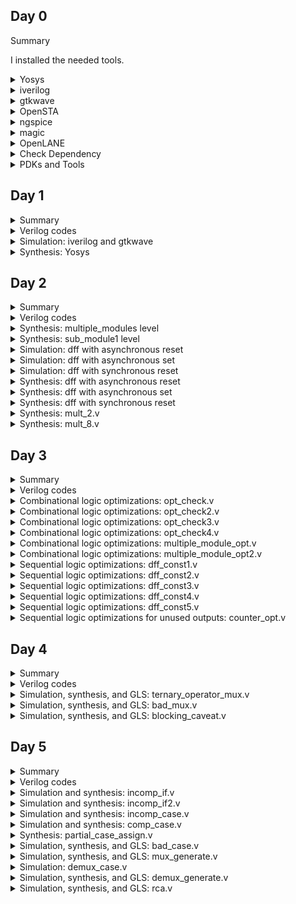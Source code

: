 ## Day 0
 <summary> Summary <Yosys></Yosys>
	
I installed the needed tools.

</details>	
	
 <details>
 <summary> Yosys </summary>


 I installed Yosys using the following commands:
 ```bash
git clone https://github.com/YosysHQ/yosys.git
cd yosys-master 
sudo apt install make 
sudo apt-get install build-essential clang bison flex \
    libreadline-dev gawk tcl-dev libffi-dev git \
    graphviz xdot pkg-config python3 libboost-system-dev \
    libboost-python-dev libboost-filesystem-dev zlib1g-dev
  make 
  sudo make install
 ```

Screenshot of Yosys installation:
![yosys-install](https://github.com/malobimukherjee/MALOBIMUKHERJEE/assets/141206513/6dea691a-e93e-4900-b155-73eecda11ef3)

Yosys is installed!

![Screenshot from 2023-08-02 10-45-41](https://github.com/malobimukherjee/MALOBIMUKHERJEE/assets/141206513/b53051af-8c34-40ee-b18f-bf72361ad167)
</details>

<details>
<summary> iverilog </summary>

I installed iverilog using the commands below:

sudo apt-get install iverilog

![Screenshot from 2023-08-02 10-48-04](https://github.com/malobimukherjee/MALOBIMUKHERJEE/assets/141206513/3b9e8854-2066-494e-a360-7ea0131b8249)

</details>

<details>
<summary> gtkwave </summary>

I installed gtkwave using the commands below:

sudo apt update
sudo apt install gtkwave

Below are the screenshots showing steps for installing gtkwave:
![Screenshot from 2023-08-02 10-49-08](https://github.com/malobimukherjee/MALOBIMUKHERJEE/assets/141206513/94c45106-3810-4b90-bf06-9990a4d761aa)

![Screenshot from 2023-08-02 10-50-19](https://github.com/malobimukherjee/MALOBIMUKHERJEE/assets/141206513/55bf15af-c60a-495e-8848-8eb3419359c7)

Gtkwave window:
![Screenshot from 2023-08-02 11-02-07](https://github.com/malobimukherjee/MALOBIMUKHERJEE/assets/141206513/518bcda6-6892-4596-801b-9ce4dfe64ba4)

</details>

<details>
<summary> OpenSTA </summary>

I installed OpenSTA using the commands below:

sudo apt-get install cmake clang gcctcl swig bison flex

git clone https://github.com/The-OpenROAD-Project/OpenSTA.git

cd OpenSTA

mkdir build

cd build

cmake ..

make

![Screenshot from 2023-08-06 21-20-47](https://github.com/malobimukherjee/MALOBIMUKHERJEE/assets/141206513/a6983317-5fcd-4097-bfcb-4ab47a71d3f3)

![Screenshot from 2023-08-06 21-22-31](https://github.com/malobimukherjee/MALOBIMUKHERJEE/assets/141206513/e43702fe-1bc3-4c59-93d3-f9a71b607bb9)

![Screenshot from 2023-08-06 21-26-33](https://github.com/malobimukherjee/MALOBIMUKHERJEE/assets/141206513/280631fe-c686-4383-8a27-30de4624992f)



</details>

<details>
<summary> ngspice </summary>

I installed ngspice using the commands below:

After downloading the tarball from https://sourceforge.net/projects/ngspice/files/ to a local directory, unpack it using:

$ tar -zxvf ngspice-40.tar.gz

$ cd ngspice-40

$ mkdir release

$ cd release

$ ../configure  --with-x --with-readline=yes --disable-debug

$ make

$ sudo make install

![Ngpice1](https://github.com/malobimukherjee/MALOBIMUKHERJEE/assets/141206513/0536c5c4-9b74-4c37-9a06-cf2478e1cc5d)

![Ngpice-Release](https://github.com/malobimukherjee/MALOBIMUKHERJEE/assets/141206513/cd3f4751-0288-44e2-9da6-1f3677da1cd3)

![Make-Ngpice](https://github.com/malobimukherjee/MALOBIMUKHERJEE/assets/141206513/60a9258d-ac40-434f-92f2-61a7d62ca0d1)

![Make - Ngpice2](https://github.com/malobimukherjee/MALOBIMUKHERJEE/assets/141206513/12b888e0-c75e-4156-8039-58257d9310f2)


</details>

<details>
<summary> magic </summary>

I installed magic using the commands below:

$ sudo apt-get install m4

$ sudo apt-get install tcsh

$ sudo apt-get install csh

$ sudo apt-get install libx11-dev

$ sudo apt-get install tcl-dev tk-dev

$ sudo apt-get install libcairo2-dev

$ sudo apt-get install mesa-common-dev libglu1-mesa-dev

$ sudo apt-get install libncurses-dev

git clone https://github.com/RTimothyEdwards/magic

cd magic

./configure

make

make install


![Magic-1](https://github.com/malobimukherjee/MALOBIMUKHERJEE/assets/141206513/82206280-c213-45fd-97f4-469bab0ebfeb)

![Magic-4](https://github.com/malobimukherjee/MALOBIMUKHERJEE/assets/141206513/0d254ad6-6d90-4887-bc0a-c758eee429ef)

![Magic-5](https://github.com/malobimukherjee/MALOBIMUKHERJEE/assets/141206513/745b8d1c-7036-443c-9b0d-5c0ae2dbd949)


</details>
<details>
	
<summary> OpenLANE </summary>

I installed OpenLANE using the commands below:

sudo apt-get update

sudo apt-get upgrade

sudo apt install -y build-essential python3 python3-venv python3-pip make git

sudo apt install apt-transport-https ca-certificates curl software-properties-common

curl -fsSL https://download.docker.com/linux/ubuntu/gpg | sudo gpg --dearmor -o /usr/share/keyrings/docker-archive-keyring.gpg

echo "deb [arch=amd64 signed-by=/usr/share/keyrings/docker-archive-keyring.gpg] https://download.docker.com/linux/ubuntu $(lsb_release -cs) stable" | sudo tee /etc/apt/sources.list.d/docker.list > /dev/null

sudo apt update

sudo apt install docker-ce docker-ce-cli containerd.io

sudo docker run hello-world

sudo groupadd docker

sudo usermod -aG docker $USER

sudo reboot

![OpenLane-1](https://github.com/malobimukherjee/MALOBIMUKHERJEE/assets/141206513/f3c3c4f0-1d11-4134-a75f-f21ae4da3d37)

![OpenLane-2](https://github.com/malobimukherjee/MALOBIMUKHERJEE/assets/141206513/114def87-4c34-4b8b-a29c-de4b470a9172)

# After reboot

docker run hello-world

![Docker1](https://github.com/malobimukherjee/MALOBIMUKHERJEE/assets/141206513/95ef3694-502d-41f4-b5b5-f770dfe62e4f)

</details>

<details>

<summary> Check Dependency </summary>

git --version

docker --version

python3 --version

python3 -m pip --version

make --version

python3 -m venv -h

![Checking Dependency](https://github.com/malobimukherjee/MALOBIMUKHERJEE/assets/141206513/099ad7c9-ec8f-4a7e-a318-2f6c4f5333e2)

</details>

<details>

<summary> PDKs and Tools </summary>


I installed PDK using the following commands:

cd $HOME 

git clone https://github.com/The-OpenROAD-Project/OpenLane

cd OpenLane

make

make test


![PDKinstalled](https://github.com/malobimukherjee/MALOBIMUKHERJEE/assets/141206513/2ae34fc4-95de-48c7-976b-21d051318685)

![PDK2](https://github.com/malobimukherjee/MALOBIMUKHERJEE/assets/141206513/ccc798ea-9c47-4465-b7a3-deb0942a7c40)

</details>

## Day 1

<details>
 <summary> Summary </summary>

This section shows how I simulated and synthesized a 2x1 mux using iverilog and yosys respectively. iverilog generates from the RTL design and its testbench a value changing dump file (vcd). gtkwave is the tool used to plot the simulation results of the design. Yosys is a tool which synthesizes RTL designs into a netlist. It is also used to test the synthesized netlist when we provide it with a testbench.

</details>	
	
<details>
 <summary> Verilog codes </summary>
The verilog codes of the 2x1 mux (good_mux.v) and its testbench (tb_good_mux.v) are taken from https://github.com/kunalg123/sky130RTLDesignAndSynthesisWorkshop.git

</details>

 <details>
 <summary> Simulation: iverilog and gtkwave </summary>
 
 I used the following commands to simulate and view the plots of the RTL design:
 
 ```bash
 iverilog good_mux.v tb_good_mux.v
 ./a.out
 gtkwave tb_good_mux.vcd
 ```
	
 Below is the screenshot of the gtkwave plots:
 
![Screenshot from 2023-08-11 22-53-00](https://github.com/malobimukherjee/MALOBIMUKHERJEE/assets/141206513/f9bf9399-c319-46c7-b58f-29e97f2a978d)

The verilog code good_mux.v and its testbench tb_good_mux.v:

![Screenshot from 2023-08-11 22-57-52](https://github.com/malobimukherjee/MALOBIMUKHERJEE/assets/141206513/ad883da9-fafe-40e5-96d5-004e5fb73625)


 
 </details>

<details>
 <summary> Synthesis: Yosys </summary>
	
 In the directory of the verilog files, I used the following commands to synthesize and view the synthesized deisgn:
 
```bash
yosys> read_liberty -lib /home/malobi/Verilog/sky130RTLDesignAndSynthesisWorkshop/lib/sky130_fd_sc_hd__tt_025C_1v80.lib
yosys> read_verilog good_mux.v
yosys> synth -top good_mux
yosys> abc -liberty /home/malobi/Verilog/sky130RTLDesignAndSynthesisWorkshop/lib/sky130_fd_sc_hd__tt_025C_1v80.lib
yosys> show
 ```
 Below is the screenshot of the synthesized design:
 
![Screenshot from 2023-08-11 23-15-00](https://github.com/malobimukherjee/MALOBIMUKHERJEE/assets/141206513/a9121038-85d7-4db0-94c9-b194b76a1442)


	
 I used the following commands to generate the netlist:
 
 ```bash
 yosys> write_verilog <good_mux_netlist.v>
 yosys> write_verilog -noattr <good_mux_netlist.v>
 ```
 
 Below is the screenshot of the generated netlist:
 
 ![Screenshot from 2023-08-11 23-19-26](https://github.com/malobimukherjee/MALOBIMUKHERJEE/assets/141206513/738dc136-96f1-4c36-85e3-3b7dfe6dc585)

 
 </details>

## Day 2

<details>
 <summary> Summary </summary>

I first synthesized a multiple module (made of two submodules) at the multiple module level (both in hierarchical and flattened forms) then at the submodule level. Synthesis at the submodule level is important for two reasons: 1-) when we have multiple instances of same module (we synthesize once and replicate this netlist multiple times and stitch together the replicas to get the multiple module netlist, and 2-) when we want to divide and conquer (in massive designs) so that the tool can generate a portion by portion of the overall netlist and then we can stitch together the netlist portions to get the multiple module netlist.
After that, I sumulated the different flop designs using iverilog and gtkwave, then synthesized the designs.
Finally, I synthesized 2 designs that were special; their synthesis used optimizations.

</details>	
	
<details>
 <summary> Verilog codes </summary>
The verilog codes of the multiple module (multiple_modules.v), the D-flipflop with asynchronous reset (dff_asyncres.v), the D-flipflop with asynchronous set (dff_async_set.v), the D-flipflop with synchronous reset (dff_syncres.v), their respective testbenches (tb_*), mult_2.v and mult_8.v are taken from https://github.com/kunalg123/sky130RTLDesignAndSynthesisWorkshop.git

</details>
	
<details>
 <summary> Synthesis: multiple_modules level </summary>
		
I used the following commands to synthesize and view the design of the hierarchical multiple module:
		
```bash		
yosys> read_liberty -lib /home/malobi/Verilog/sky130RTLDesignAndSynthesisWorkshop/lib/sky130_fd_sc_hd__tt_025C_1v80.lib
yosys> read_verilog multiple_modules.v
yosys> synth -top multiple_modules
yosys> abc -liberty /home/malobi/Verilog/sky130RTLDesignAndSynthesisWorkshop/lib/sky130_fd_sc_hd__tt_025C_1v80.lib
yosys> show multiple_modules
yosys> write_verilog -noattr multiple_modules_hier.v
```
Below is the screenshot of the generated hierarchical design:
		
![Screenshot from 2023-08-11 23-58-21](https://github.com/malobimukherjee/MALOBIMUKHERJEE/assets/141206513/709686b4-8fb6-4d46-8410-d6e7647bfff0)

	
Below is the screenshot of the generated hierarchical netlist:
		
![Screenshot from 2023-08-11 23-41-51](https://github.com/malobimukherjee/MALOBIMUKHERJEE/assets/141206513/20ba868a-c681-4d19-8696-ee4a6fd133a8)


I used the following additional commands to synthesize and view the design of the flattened multiple module:
		
```bash
yosys> flatten
yosys> write_verilog -noattr multiple_modules_flat.v
```	
Below is the screenshot of the generated flattened design:
		
![Screenshot from 2023-08-11 23-58-50](https://github.com/malobimukherjee/MALOBIMUKHERJEE/assets/141206513/4f6e70d7-989d-4efe-93fc-462d3cf0e3ca)


Below is the screenshot of the generated flattened netlist:
		
![Screenshot from 2023-08-12 00-00-40](https://github.com/malobimukherjee/MALOBIMUKHERJEE/assets/141206513/b2f65aa7-eaa0-476b-b440-68cb30d415d7)

</details>
<details>
 <summary> Synthesis: sub_module1 level </summary>
		
I used the following commands to view the synthesized design of the submodule:
		
```bash		
yosys> read_liberty -lib /home/malobi/Verilog/sky130RTLDesignAndSynthesisWorkshop/lib/sky130_fd_sc_hd__tt_025C_1v80.lib
yosys> read_verilog multiple_modules.v
yosys> synth -top sub_module1
yosys> abc -liberty /home/malobi/Verilog/sky130RTLDesignAndSynthesisWorkshop/lib/sky130_fd_sc_hd__tt_025C_1v80.lib
yosys> show sub_module1
```
	
Below is the screenshot of the generated design:
		
![Screenshot from 2023-08-12 00-09-08](https://github.com/malobimukherjee/MALOBIMUKHERJEE/assets/141206513/3b65c5cc-f4ec-464f-a0a0-3224b95eeb4b)


</details>
<details>
<summary> Simulation: dff with asynchronous reset </summary>

I used the following commands to simulate the RTL design of the dff with asynchronous reset:
	
```bash	
iverilog dff_asyncres.v tb_dff_asyncres.v
./a.out
gtkwave tb_dff_asyncres.vcd
```	
	
Below is the screenshot of the simulation:
	
![Screenshot from 2023-08-12 00-18-44](https://github.com/malobimukherjee/MALOBIMUKHERJEE/assets/141206513/0a0f0992-3f6c-4c57-b6da-a36e8b017121)


</details>
<details>
<summary> Simulation: dff with asynchronous set </summary>
I used the following commands to simulate the RTL design of the dff with asynchronous set:
	
```bash	
iverilog dff_async_set.v tb_dff_async_set.v
./a.out
gtkwave tb_dff_async_set.vcd
```
	
Below is the screenshot of the simulation:

![Screenshot from 2023-08-12 00-22-20](https://github.com/malobimukherjee/MALOBIMUKHERJEE/assets/141206513/33221b35-921e-4cb7-9dae-b86a91aa7c43)


</details>
<details>
<summary> Simulation: dff with synchronous reset </summary>
	
I used the following commands to simulate the RTL design of the dff with synchronous reset:
	
```bash	
iverilog dff_syncres.v tb_dff_syncres.v
./a.out
gtkwave tb_dff_syncres.vcd
```	
	
Below is the screenshot of the simulation:
	
![Screenshot from 2023-08-12 00-26-53](https://github.com/malobimukherjee/MALOBIMUKHERJEE/assets/141206513/256f6704-3903-4ce3-8775-4c2033294c01)

</details>
<details>
 <summary> Synthesis: dff with asynchronous reset </summary>

I used the following commands to synthesize the design:
```bash
yosys> read_liberty -lib /home/malobi/Verilog/sky130RTLDesignAndSynthesisWorkshop/lib/sky130_fd_sc_hd__tt_025C_1v80.lib
yosys> read_verilog dff_asyncres.v
yosys> synth -top dff_asyncres
yosys> dfflibmap -liberty /home/malobi/Verilog/sky130RTLDesignAndSynthesisWorkshop/lib/sky130_fd_sc_hd__tt_025C_1v80.lib
yosys> abc -liberty /home/malobi/Verilog/sky130RTLDesignAndSynthesisWorkshop/lib/sky130_fd_sc_hd__tt_025C_1v80.lib
yosys> show dff_asyncres
```
Below is the screenshot of the synthesized design:
	
![Screenshot from 2023-08-12 00-36-00](https://github.com/malobimukherjee/MALOBIMUKHERJEE/assets/141206513/35d0c3e9-5cb6-428f-a4a3-e8f1750935cf)

	
</details>
<details>
 <summary> Synthesis: dff with asynchronous set </summary>

I used the following commands to synthesize the design:
	
```bash
yosys> read_liberty -lib /home/malobi/Verilog/sky130RTLDesignAndSynthesisWorkshop/lib/sky130_fd_sc_hd__tt_025C_1v80.lib
yosys> read_verilog dff_async_set.v
yosys> synth -top dff_async_set
yosys> dfflibmap -liberty /home/malobi/Verilog/sky130RTLDesignAndSynthesisWorkshop/lib/sky130_fd_sc_hd__tt_025C_1v80.lib
yosys> abc -liberty /home/malobi/Verilog/sky130RTLDesignAndSynthesisWorkshop/lib/sky130_fd_sc_hd__tt_025C_1v80.lib
yosys> show dff_async_set
```
Below is the screenshot of the synthesized design:

 
![Screenshot from 2023-08-12 00-40-59](https://github.com/malobimukherjee/MALOBIMUKHERJEE/assets/141206513/ef617faf-6641-4aa9-ae9e-a5e9e9dfda8e)


</details>
<details>
 <summary> Synthesis: dff with synchronous reset </summary>
	
I used the following commands to synthesize the design:
```bash
yosys> read_liberty -lib /home/malobi/Verilog/sky130RTLDesignAndSynthesisWorkshop/lib/sky130_fd_sc_hd__tt_025C_1v80.lib
yosys> read_verilog dff_syncres.v
yosys> synth -top dff_syncres
yosys> dfflibmap -liberty /home/malobi/Verilog/sky130RTLDesignAndSynthesisWorkshop/lib/sky130_fd_sc_hd__tt_025C_1v80.lib
yosys> abc -liberty /home/malobi/Verilog/sky130RTLDesignAndSynthesisWorkshop/lib/sky130_fd_sc_hd__tt_025C_1v80.lib
yosys> show dff_syncres
```
Below is the screenshot of the synthesized design:

![Screenshot from 2023-08-12 00-46-08](https://github.com/malobimukherjee/MALOBIMUKHERJEE/assets/141206513/d455a77c-df18-47a2-a992-b5128863a108)


</details>
<details>
 <summary> Synthesis: mult_2.v </summary>
	
I used the following commands to synthesize and view the design:
	
```bash
yosys> read_liberty -lib /home/malobi/Verilog/sky130RTLDesignAndSynthesisWorkshop/lib/sky130_fd_sc_hd__tt_025C_1v80.lib
yosys> read_verilog mul_2.v
yosys> synth -top mul2
yosys> abc -liberty /home/malobi/Verilog/sky130RTLDesignAndSynthesisWorkshop/lib/sky130_fd_sc_hd__tt_025C_1v80.lib
yosys> show mul2
yosys> write_verilog -noattr mul2_net.v
```
	
Below is the screenshot of the synthesized design, note that no hardware was used (no cells are synthesised) as multiplying a 3-bit input by a power of two is equivalent to shifting for output:

![Screenshot from 2023-08-12 00-49-34](https://github.com/malobimukherjee/MALOBIMUKHERJEE/assets/141206513/77236f16-b2df-40ab-9f9b-71e1ef0a4e0b)

	
Below is the screenshot of the netlist:
	
![Screenshot from 2023-08-12 00-51-21](https://github.com/malobimukherjee/MALOBIMUKHERJEE/assets/141206513/6ddcaa91-2c45-47a8-a986-73bb0707630b)

	

</details>
<details>
 <summary> Synthesis: mult_8.v </summary>
	
I used the following commands to synthesize and view the design:
	
```bash
yosys> read_liberty -lib /home/malobi/Verilog/sky130RTLDesignAndSynthesisWorkshop/lib/sky130_fd_sc_hd__tt_025C_1v80.lib
yosys> read_verilog mult_8.v
yosys> synth -top mult8
yosys> abc -liberty /home/malobi/Verilog/sky130RTLDesignAndSynthesisWorkshop/lib/sky130_fd_sc_hd__tt_025C_1v80.lib
yosys> show mult8
yosys> write_verilog -noattr mult8_net.v
```
	
Below is the screenshot of the synthesized design, note that no hardware was used (no cells are synthesised) as multiplying a 3-bit input (special case) by a nine is equivalent to replicating the input twice for output:
	
![Screenshot from 2023-08-12 00-54-54](https://github.com/malobimukherjee/MALOBIMUKHERJEE/assets/141206513/8dfccf76-e3fa-4683-8a41-727e899d90e6)


Below is the screenshot of the netlist:
	
![Screenshot from 2023-08-12 00-55-56](https://github.com/malobimukherjee/MALOBIMUKHERJEE/assets/141206513/46fd7dc6-c5c2-4512-97e9-43ebd930dcd7)



</details>

## Day 3
	
<details>
 <summary> Summary </summary>

I have synthesized designs with optimizations. Combinational logic optimizations include 1-) constant propagation (when the combination is just propagating a constant) and 2-) boolean logic optimization (when boolean rules are used to simplify the expression). Sequential logic optimizations include 1-) sequential constant propagation (when constant is propagated with clock involved), 2-) state optimization (when unused states are optimized), 3-) retiming (when logic is split to decrease timing of the different logic portions and increase frequency), and 4-) sequential logic cloning (when physical aware synthesis is done to optimize the floop plan)

</details>	
	
<details>
 <summary> Verilog codes </summary>

The verilog codes used (opt_*, dff_const*, tb_dff_const*, and counter_opt*) are taken from https://github.com/kunalg123/sky130RTLDesignAndSynthesisWorkshop.git

</details>
	
<details>
 <summary> Combinational logic optimizations: opt_check.v </summary>
I used the below commands to view the synthesized design of opt_check.v with optimizations:

	
```bash
yosys> read_liberty -lib /home/malobi/Verilog/sky130RTLDesignAndSynthesisWorkshop/lib/sky130_fd_sc_hd__tt_025C_1v80.lib
yosys> read_verilog opt_check.v
yosys> synth -top opt_check
yosys> opt_clean -purge
yosys> abc -liberty /home/malobi/Verilog/sky130RTLDesignAndSynthesisWorkshop/lib/sky130_fd_sc_hd__tt_025C_1v80.lib
yosys> show
```
	
Below is the screenshot of the obtained optimized design, as we can see a 2-input and gate is realized as was expected when optimizations are applied:
	
![Screenshot from 2023-08-12 09-04-39](https://github.com/malobimukherjee/MALOBIMUKHERJEE/assets/141206513/ef92c932-a2b0-4e54-903b-0b1febec76ff)


</details>
	

<details>
 <summary> Combinational logic optimizations: opt_check2.v </summary>
	I used the below commands to view the synthesized design of opt_check2.v with optimizations:
 ```bash
yosys> read_liberty -lib /home/malobi/Verilog/sky130RTLDesignAndSynthesisWorkshop/lib/sky130_fd_sc_hd__tt_025C_1v80.lib
yosys> read_verilog opt_check2.v
yosys> synth -top opt_check2
yosys> opt_clean -purge
yosys> abc -liberty /home/malobi/Verilog/sky130RTLDesignAndSynthesisWorkshop/lib/sky130_fd_sc_hd__tt_025C_1v80.lib
yosys> show
```
Below is the screenshot of the obtained optimized design, as we can see a 2-input or gate is realized as was expected when optimizations are applied:
	
![Screenshot from 2023-08-12 09-07-36](https://github.com/malobimukherjee/MALOBIMUKHERJEE/assets/141206513/74368ea7-7d6e-4279-88fa-e4322d3cc823)



</details>
	
<details>
 <summary> Combinational logic optimizations: opt_check3.v </summary>
	
I used the below commands to view the synthesized design of opt_check3.v with optimizations:
	
```bash
yosys> read_liberty -lib /home/malobi/Verilog/sky130RTLDesignAndSynthesisWorkshop/lib/sky130_fd_sc_hd__tt_025C_1v80.lib
yosys> read_verilog opt_check3.v
yosys> synth -top opt_check3
yosys> opt_clean -purge
yosys> abc -liberty /home/malobi/Verilog/sky130RTLDesignAndSynthesisWorkshop/lib/sky130_fd_sc_hd__tt_025C_1v80.lib
yosys> show
```
	
Below is the screenshot of the obtained optimized design, as we can see a 3-input and gate is realized as was expected when optimizations are applied:
	
![Screenshot from 2023-08-12 09-11-03](https://github.com/malobimukherjee/MALOBIMUKHERJEE/assets/141206513/f60f43f8-fbbf-494b-b967-921d78940fcf)

</details>
	
<details>
 <summary> Combinational logic optimizations: opt_check4.v </summary>
	
I used the below commands to view the synthesized design of opt_check4.v with optimizations:
	
```bash
yosys> read_liberty -lib /home/malobi/Verilog/sky130RTLDesignAndSynthesisWorkshop/lib/sky130_fd_sc_hd__tt_025C_1v80.lib
yosys> read_verilog opt_check4.v
yosys> synth -top opt_check4
yosys> opt_clean -purge
yosys> abc -liberty /home/malobi/Verilog/sky130RTLDesignAndSynthesisWorkshop/lib/sky130_fd_sc_hd__tt_025C_1v80.lib
yosys> show
```
	
Below is the screenshot of the obtained optimized design, as we can see a 2-input xnor gate is realized as was expected when optimizations are applied:
	
![Screenshot from 2023-08-12 09-14-08](https://github.com/malobimukherjee/MALOBIMUKHERJEE/assets/141206513/29092c3a-a6cb-42a5-bb20-fcdc4d5898c4)

</details>

		
<details>
 <summary> Combinational logic optimizations: multiple_module_opt.v </summary>
	
I used the below commands to view the synthesized design of multiple_module_opt.v with optimizations:
	
```bash
yosys> read_liberty -lib /home/malobi/Verilog/sky130RTLDesignAndSynthesisWorkshop/lib/sky130_fd_sc_hd__tt_025C_1v80.lib
yosys> read_verilog multiple_module_opt.v
yosys> synth -top multiple_module_opt
yosys> flatten 
yosys> opt_clean -purge
yosys> abc -liberty /home/malobi/Verilog/sky130RTLDesignAndSynthesisWorkshop/lib/sky130_fd_sc_hd__tt_025C_1v80.lib
yosys> show
```
	
Below is the screenshot of the obtained optimized design, as we can see 2 and gates and 1 or gate are realized as was expected when optimizations are applied:
	
![Screenshot from 2023-08-12 09-16-59](https://github.com/malobimukherjee/MALOBIMUKHERJEE/assets/141206513/f294addb-43f5-4e33-bbae-1ce231b8906d)


</details>
	
<details>
 <summary> Combinational logic optimizations: multiple_module_opt2.v </summary>
	
I used the below commands to view the synthesized design of multiple_module_opt2.v with optimizations:
	
```bash
yosys> read_liberty -lib /home/malobi/Verilog/sky130RTLDesignAndSynthesisWorkshop/lib/sky130_fd_sc_hd__tt_025C_1v80.lib
yosys> read_verilog multiple_module_opt2.v
yosys> synth -top multiple_module_opt2
yosys> flatten 
yosys> opt_clean -purge
yosys> abc -liberty /home/malobi/Verilog/sky130RTLDesignAndSynthesisWorkshop/lib/sky130_fd_sc_hd__tt_025C_1v80.lib
yosys> show

```
	
Below is the screenshot of the obtained optimized design, as we can see no standard cells are realized as was expected when optimizations are applied:
	
![Screenshot from 2023-08-12 16-24-57](https://github.com/malobimukherjee/MALOBIMUKHERJEE/assets/141206513/96042ee3-b427-4634-ad51-242753902118)



</details>
<details>
 <summary> Sequential logic optimizations: dff_const1.v </summary>
	
I used the below commands to simulate the design of dff_const1.v:
	
```bash
iverilog dff_const1.v tb_dff_const1.v
./a.out
gtkwave tb_dff_const1.vcd
```	


Below is the screenshot of the obtained simulation, a we can see even when reset is zero, Q waits for next rising edge of clock:
	
![Screenshot from 2023-08-12 16-28-42](https://github.com/malobimukherjee/MALOBIMUKHERJEE/assets/141206513/61f3a8e3-b388-4e3b-813a-f7e42ab3a7d6)
	
I used the below commands to view the synthesized design of dff_const1.v with optimizations:
	
```bash
yosys> read_liberty -lib /home/malobi/Verilog/sky130RTLDesignAndSynthesisWorkshop/lib/sky130_fd_sc_hd__tt_025C_1v80.lib
yosys> read_verilog dff_const1.v
yosys> synth -top dff_const1
yosys> dfflibmap -liberty /home/malobi/Verilog/sky130RTLDesignAndSynthesisWorkshop/lib/sky130_fd_sc_hd__tt_025C_1v80.lib
yosys> abc -liberty /home/malobi/Verilog/sky130RTLDesignAndSynthesisWorkshop/lib/sky130_fd_sc_hd__tt_025C_1v80.lib
yosys> show
```
	

Below is the screenshot of the obtained optimized design:
	
![Screenshot from 2023-08-12 16-34-06](https://github.com/malobimukherjee/MALOBIMUKHERJEE/assets/141206513/6608c051-3de5-4318-8b1d-303a42ba7b0d)

</details>
	
<details>
 <summary> Sequential logic optimizations: dff_const2.v </summary>
	
I used the below commands to simulate the design of dff_const2.v:
	
```bash
iverilog dff_const2.v tb_dff_const2.v
./a.out
gtkwave tb_dff_const2.vcd
```	

Below is the screenshot of the obtained simulation, as we can see Q is one regardless of the value of reset and clock:
	
![Screenshot from 2023-08-12 16-36-27](https://github.com/malobimukherjee/MALOBIMUKHERJEE/assets/141206513/63f2b950-f3e6-4bdd-afec-0c9bbfd136fe)


I used the below commands to view the synthesized design of dff_const2.v with optimizations:
	
```bash
yosys> read_liberty -lib /home/malobi/Verilog/sky130RTLDesignAndSynthesisWorkshop/lib/sky130_fd_sc_hd__tt_025C_1v80.lib
yosys> read_verilog dff_const2.v
yosys> synth -top dff_const2
yosys> dfflibmap -liberty /home/malobi/Verilog/sky130RTLDesignAndSynthesisWorkshop/lib/sky130_fd_sc_hd__tt_025C_1v80.lib
yosys> abc -liberty /home/malobi/Verilog/sky130RTLDesignAndSynthesisWorkshop/lib/sky130_fd_sc_hd__tt_025C_1v80.lib
yosys> show
```
	
Below is the screenshot of the obtained optimized design:

![Screenshot from 2023-08-12 16-41-06](https://github.com/malobimukherjee/MALOBIMUKHERJEE/assets/141206513/424636c5-b075-4df0-9ac1-9f1dc57a38f6)



</details>

	
<details>
 <summary> Sequential logic optimizations: dff_const3.v </summary>
	
I used the below commands to simulate the design of dff_const3.v:
	

```bash
iverilog dff_const3.v tb_dff_const3.v
./a.out
gtkwave tb_dff_const3.vcd
```	

Below is the screenshot of the obtained simulation, as we can see Q does not follow Q1 immediately:
	
![Screenshot from 2023-08-12 16-44-42](https://github.com/malobimukherjee/MALOBIMUKHERJEE/assets/141206513/61227eba-c821-40d2-b00c-2f12ac723a9a)

I used the below commands to view the synthesized design of dff_const3.v:
	
```bash
yosys> read_liberty -lib /home/malobi/Verilog/sky130RTLDesignAndSynthesisWorkshop/lib/sky130_fd_sc_hd__tt_025C_1v80.lib
yosys> read_verilog dff_const3.v
yosys> synth -top dff_const3
yosys> dfflibmap -liberty /home/malobi/Verilog/sky130RTLDesignAndSynthesisWorkshop/lib/sky130_fd_sc_hd__tt_025C_1v80.lib
yosys> abc -liberty /home/malobi/Verilog/sky130RTLDesignAndSynthesisWorkshop/lib/sky130_fd_sc_hd__tt_025C_1v80.lib
yosys> show
```
	
Below is the screenshot of the obtained design, the 2 flipflops are retained and optimization could not remove any of them:


![Screenshot from 2023-08-12 16-59-59](https://github.com/malobimukherjee/MALOBIMUKHERJEE/assets/141206513/dba0bec6-8254-473c-b478-72e99efdf94c)


</details>
	
<details>
 <summary> Sequential logic optimizations: dff_const4.v </summary>
	
I used the below commands to simulate the design of dff_const4.v:
	
```bash
iverilog dff_const4.v tb_dff_const4.v
./a.out
gtkwave tb_dff_const4.vcd
```	


Below is the screenshot of the obtained simulation, as we can see Q and Q1 are one regardless of clk and reset:

![Screenshot from 2023-08-12 17-25-23](https://github.com/malobimukherjee/MALOBIMUKHERJEE/assets/141206513/eb6ec055-09a5-41b6-bd30-93554ea622cf)
	
I used the below commands to view the synthesized design of dff_const4.v with optimizations:
	
```bash
yosys> read_liberty -lib /home/malobi/Verilog/sky130RTLDesignAndSynthesisWorkshop/lib/sky130_fd_sc_hd__tt_025C_1v80.lib
yosys> read_verilog dff_const4.v
yosys> synth -top dff_const4
yosys> dfflibmap -liberty /home/malobi/Verilog/sky130RTLDesignAndSynthesisWorkshop/lib/sky130_fd_sc_hd__tt_025C_1v80.lib
yosys> abc -liberty /home/malobi/Verilog/sky130RTLDesignAndSynthesisWorkshop/lib/sky130_fd_sc_hd__tt_025C_1v80.lib
yosys> show
```
	
Below is the screenshot of the obtained optimized design, and no hardware was used as expected:
	
![Screenshot from 2023-08-12 17-29-44](https://github.com/malobimukherjee/MALOBIMUKHERJEE/assets/141206513/ce53a32e-a1fb-4415-9ea9-a187158aa16f)


</details>
	
<details>
 <summary> Sequential logic optimizations: dff_const5.v </summary>
	
I used the below commands to simulate the design of dff_const5.v:
	
```bash
iverilog dff_const5.v tb_dff_const5.v
./a.out
gtkwave tb_dff_const5.vcd
```	

Below is the screenshot of the obtained simulation, as we can see when reset is zero, Q1 becomes one on the next rising edge of clk, and Q follows Q1 on the next rising edge of clk:

![Screenshot from 2023-08-12 17-34-10](https://github.com/malobimukherjee/MALOBIMUKHERJEE/assets/141206513/3e61a38a-5c13-4dc1-b633-4f9fe7e24ea5)

	
I used the below commands to view the synthesized design of dff_const5.v with optimizations:
	
```bash
yosys> read_liberty -lib /home/malobi/Verilog/sky130RTLDesignAndSynthesisWorkshop/lib/sky130_fd_sc_hd__tt_025C_1v80.lib
yosys> read_verilog dff_const5.v
yosys> synth -top dff_const5
yosys> dfflibmap -liberty /home/malobi/Verilog/sky130RTLDesignAndSynthesisWorkshop/lib/sky130_fd_sc_hd__tt_025C_1v80.lib
yosys> abc -liberty /home/malobi/Verilog/sky130RTLDesignAndSynthesisWorkshop/lib/sky130_fd_sc_hd__tt_025C_1v80.lib
yosys> show
```

	
Below is the screenshot of the obtained optimized design, and the 2 flipflops are retained:
	
![Screenshot from 2023-08-12 17-43-09](https://github.com/malobimukherjee/MALOBIMUKHERJEE/assets/141206513/cb1fdf3d-1786-4acf-b48f-e54dc5a49be1)

</details>
	
<details>
 <summary> Sequential logic optimizations for unused outputs: counter_opt.v </summary>
	
I used the below commands to view the synthesized design of counter_opt.v with optimizations:
	
```bash
yosys> read_liberty -lib /home/malobi/Verilog/sky130RTLDesignAndSynthesisWorkshop/lib/sky130_fd_sc_hd__tt_025C_1v80.lib
yosys> read_verilog counter_opt.v
yosys> synth -top counter_opt
yosys> dfflibmap -liberty /home/malobi/Verilog/sky130RTLDesignAndSynthesisWorkshop/lib/sky130_fd_sc_hd__tt_025C_1v80.lib
yosys> abc -liberty /home/malobi/Verilog/sky130RTLDesignAndSynthesisWorkshop/lib/sky130_fd_sc_hd__tt_025C_1v80.lib
yosys> show
```
	
Below is the screenshot of the obtained optimized design, and the only used output (count[0]) is present and 1 flipflop is used:
	
![Screenshot from 2023-08-12 18-10-14](https://github.com/malobimukherjee/MALOBIMUKHERJEE/assets/141206513/3237d231-7218-4086-a2f3-354c0034c0c5)
	
</details>
	
## Day 4

<details>
 <summary> Summary </summary>

I have performed Gate Level Simulation (GLS). GLS is when the testbench is run with the netlist as design under test to ensure there are no synthesis and simulation mismatches, and it is important as it 1-) verifies the logical correctness of the post-synthesis design and 2-) ensures the timing of design is met. Synthesis and simulation mismatches can happen due to a lot of reasons including missing sensitivity list (some signal changes are not captured by the circuit because they are missing from the sensitivity list), blocking vs non-blocking assignments (inside an always block, "=" statements inside it are blocking meaning they are executed in order they are written, assignments (<=) on the other hand are non-blocking so they are executed in parallel => non-blocking should be used with sequential circuits. Note that the synthesis will yield same circuit with blocking and non-blockin; it will yield what would be obtained as if the statements where written in non-blocking format, so in case they weren't written as such a mismatch will occur with the simulation), and non-standard verilog coding.
	
</details>
	
<details>
 <summary> Verilog codes </summary>
The verilog codes (*_mux.v and blocking_caveat.v) are taken from https://github.com/kunalg123/sky130RTLDesignAndSynthesisWorkshop.git

</details>
	
<details>
 <summary> Simulation, synthesis, and GLS: ternary_operator_mux.v </summary>

I used the below commands to simulate the design of ternary_operator_mux.v:
	
```bash
iverilog ternary_operator_mux.v tb_ternary_operator_mux.v
./a.out
gtkwave tb_ternary_operator_mux.vcd
```	

Below is the screenshot of the obtained simulation, we can see that when sel is high y follows i1, and when sel is low y follows i0:

![Screenshot from 2023-08-12 21-22-19](https://github.com/malobimukherjee/MALOBIMUKHERJEE/assets/141206513/4400bf28-fdbb-4de0-be02-f3698d2c6bbe)



I used the below commands to synthesize the design into a netlist and view the synthesized design of ternary_operator_mux.v:
	
```bash
yosys> read_liberty -lib /home/malobi/Verilog/sky130RTLDesignAndSynthesisWorkshop/lib/sky130_fd_sc_hd__tt_025C_1v80.lib
yosys> read_verilog ternary_operator_mux.v
yosys> synth -top ternary_operator_mux
yosys> abc -liberty /home/malobi/Verilog/sky130RTLDesignAndSynthesisWorkshop/lib/sky130_fd_sc_hd__tt_025C_1v80.lib
yosys> write_verilog -noattr ternary_operator_mux_net.v
yosys> show
```
	
Below is the screenshot of the obtained design:
![Screenshot from 2023-08-12 21-26-52](https://github.com/malobimukherjee/MALOBIMUKHERJEE/assets/141206513/e38d5c5e-d9ec-4c3f-a5e1-19f73f6c81ac)


Below is the screenshot of the obtained netlist:
	
![Screenshot from 2023-08-12 21-28-08](https://github.com/malobimukherjee/MALOBIMUKHERJEE/assets/141206513/1cefa0d6-6534-4c9c-a222-41f104035080)


I used the below commands to carry out GLS of ternary_operator_mux.v:
	
```bash
iverilog ../my_lib/verilog_model/primitives.v ../my_lib/verilog_model/sky130_fd_sc_hd.v ternary_operator_mux_net.v tb_ternary_operator_mux.v
./a.out
gtkwave tb_ternary_operator_mux.vcd
```	
	
Below is the screenshot of the obtained simulation, and this matches with pre-synthesis simulation:
	

![Screenshot from 2023-08-15 13-41-51](https://github.com/malobimukherjee/MALOBIMUKHERJEE/assets/141206513/c896c84d-4288-48ff-8ba8-c51ae6ade783)


</details>

<details>
 <summary> Simulation, synthesis, and GLS: bad_mux.v </summary>

I used the below commands to simulate the design of bad_mux.v:
	
```bash
iverilog bad_mux.v tb_bad_mux.v
./a.out
gtkwave tb_bad_mux.vcd
```	

Below is the screenshot of the obtained simulation, we can see that when inputs change, y is not evaluated which is wrong behavior:

![Screenshot from 2023-08-15 13-45-44](https://github.com/malobimukherjee/MALOBIMUKHERJEE/assets/141206513/117bfe93-b07e-4453-8059-bddbb3d2301f)


I used the below commands to synthesize the design into a netlist and view the synthesized design of bad_mux.v:
	
```bash
yosys> read_liberty -lib /home/malobi/Verilog/sky130RTLDesignAndSynthesisWorkshop/lib/sky130_fd_sc_hd__tt_025C_1v80.lib
yosys> read_verilog bad_mux.v
yosys> synth -top bad_mux
yosys> abc -liberty /home/malobi/Verilog/sky130RTLDesignAndSynthesisWorkshop/lib/sky130_fd_sc_hd__tt_025C_1v80.lib
yosys> write_verilog -noattr bad_mux_net.v
yosys> show
```
	

Below is the screenshot of the obtained design:

![Screenshot from 2023-08-15 13-52-06](https://github.com/malobimukherjee/MALOBIMUKHERJEE/assets/141206513/20ad183f-5550-4ba5-9886-f5a4468c0a1a)

	
Below is the screenshot of the obtained netlist:

![Screenshot from 2023-08-15 13-53-45](https://github.com/malobimukherjee/MALOBIMUKHERJEE/assets/141206513/b6deaf42-c5f6-4359-9703-6a37a34d8cbc)

	
I used the below commands to carry out GLS of bad_mux.v:
	
```bash
iverilog ../my_lib/verilog_model/primitives.v ../my_lib/verilog_model/sky130_fd_sc_hd.v bad_mux_net.v tb_bad_mux.v
./a.out
gtkwave tb_bad_mux.vcd
```	
	
Below is the screenshot of the obtained simulation, and this mismatches with pre-synthesis simulation:
	

![Screenshot from 2023-08-15 13-58-36](https://github.com/malobimukherjee/MALOBIMUKHERJEE/assets/141206513/33535711-8677-44b9-8804-66f122a3b1c7)

	
</details>

<details>
 <summary> Simulation, synthesis, and GLS: blocking_caveat.v </summary>

I used the below commands to simulate the design of blocking_caveat.v:
	

```bash
iverilog blocking_caveat.v tb_blocking_caveat.v
./a.out
gtkwave tb_blocking_caveat.vcd
```	

Below is the screenshot of the obtained simulation, and as we can see d is seeing the precious values, and hence it is acting as if there was a flop in the circuit which is not the case (incorrect behavior):

![Screenshot from 2023-08-15 15-59-20](https://github.com/malobimukherjee/MALOBIMUKHERJEE/assets/141206513/948759c2-8909-462f-92d1-eb158e02d53a)


I used the below commands to synthesize the design into a netlist and view the synthesized design of blocking_caveat.v:
	
```bash
yosys> read_liberty -lib /home/malobi/Verilog/sky130RTLDesignAndSynthesisWorkshop/lib/sky130_fd_sc_hd__tt_025C_1v80.lib
yosys> read_verilog blocking_caveat.v
yosys> synth -top blocking_caveat
yosys> abc -liberty /home/malobi/Verilog/sky130RTLDesignAndSynthesisWorkshop/lib/sky130_fd_sc_hd__tt_025C_1v80.lib
yosys> write_verilog -noattr blocking_caveat_net.v
yosys> show
```
	
Below is the screenshot of the obtained design:

![Screenshot from 2023-08-15 16-06-10](https://github.com/malobimukherjee/MALOBIMUKHERJEE/assets/141206513/c95de4ee-f793-46c5-95c3-437632131483)
	
Below is the screenshot of the obtained netlist:

![Screenshot from 2023-08-15 16-08-29](https://github.com/malobimukherjee/MALOBIMUKHERJEE/assets/141206513/7346ed17-8ffc-434e-b89d-81893625b835)


I used the below commands to carry out GLS of blocking_caveat.v:
	
```bash
iverilog ../my_lib/verilog_model/primitives.v ../my_lib/verilog_model/sky130_fd_sc_hd.v blocking_caveat_net.v tb_blocking_caveat.v
./a.out
gtkwave tb_blocking_caveat.vcd

```	
	
Below is the screenshot of the obtained simulation, and this mismatches with pre-synthesis simulation due to blocking statement:
	

![Screenshot from 2023-08-15 16-12-58](https://github.com/malobimukherjee/MALOBIMUKHERJEE/assets/141206513/7029e320-d8eb-4ecd-a26d-6b710aa2710d)
	
</details>

## Day 5
	
<details>
 <summary> Summary </summary>

I have first learned about "if" and "case" statements which are used inside always blocks. "if" statements are used to convey priority logic (ony one portion can be executed), and the hardware will look like a series of muxes in hardware, but in "case" statements there is no inferred priotity (sequential execution can mean multiple portions can be executed) but also the hardware would be a series of muxes. Inferred latches can occur if there is an incomplete "if" statement (no else), in this case the hardware will have a latch storing a previous output value. This is bad coding example unless the latch is intended (like in case of a counter). Incomplete "case" can lead to inferred latches too, and to avoid that code the "case" with a default. Another caveat of "case" statements is partial assignments which also creates inferred latches, and to avoid that we should assign all the outputs in all the segments of the case. In "case" statements, one must be careful that portions should not be overlapping otherwise they could be executed due to the sequential non-prioritized execution of those statement.
Then I have learned about looping constructs: for loop (inside always block) and generate for loop (cannot be used inside always block). The for loop is used to evaluate expressions in blocking format (provides code efficiency as complexity of circuits increases) while the generate for loop is used to instantiate hardware (provides code efficiency when hardware instantiation increases in complexity). 
	
</details>

<details>
 <summary> Verilog codes </summary>	

The verilog codes (incomp*.v, *_case.v, *_generate.v, demux_case.v, and RCA.v) are taken from https://github.com/kunalg123/sky130RTLDesignAndSynthesisWorkshop.git
	
</details>
	
<details>
 <summary> Simulation and synthesis: incomp_if.v </summary>

I used the below commands to simulate the design of incomp_if.v:
	
```bash
iverilog incomp_if.v tb_incomp_if.v
./a.out
gtkwave tb_incomp_if.vcd
```	

Below is the screenshot of the obtained simulation, we can see that there is an inferred latch as output is latching to a constant value when select is not high:

![Screenshot from 2023-08-15 17-51-18](https://github.com/malobimukherjee/MALOBIMUKHERJEE/assets/141206513/3ba7b783-a3bc-4108-8577-1f508496d9b7)



I used the below commands to view the synthesized design of incomp_if.v:
	
```bash
yosys> read_liberty -lib /home/malobi/Verilog/sky130RTLDesignAndSynthesisWorkshop/lib/sky130_fd_sc_hd__tt_025C_1v80.lib
yosys> read_verilog incomp_if.v
yosys> synth -top incomp_if

yosys> abc -liberty /home/malobi/Verilog/sky130RTLDesignAndSynthesisWorkshop/lib/sky130_fd_sc_hd__tt_025C_1v80.lib
yosys> show
```
	
Below is the screenshot of the obtained design, and a latch is seen as was expected:

![Screenshot from 2023-08-15 17-55-28](https://github.com/malobimukherjee/MALOBIMUKHERJEE/assets/141206513/21f943f0-8332-47ad-9482-9f73560a9a4e)

</details>
	
<details>
 <summary> Simulation and synthesis: incomp_if2.v </summary>

I used the below commands to simulate the design of incomp_if2.v:
	
```bash
iverilog incomp_if2.v tb_incomp_if2.v
./a.out
gtkwave tb_incomp_if2.vcd
```	

Below is the screenshot of the obtained simulation, we can see that the output latches a constant value when i0 and i2 are zero:

![Screenshot from 2023-08-15 18-00-15](https://github.com/malobimukherjee/MALOBIMUKHERJEE/assets/141206513/604442f4-1992-4568-a899-2b345aa23ca8)

I used the below commands to view the synthesized design of incomp_if2.v:

	
```bash
yosys> read_liberty -lib /home/malobi/Verilog/sky130RTLDesignAndSynthesisWorkshop/lib/sky130_fd_sc_hd__tt_025C_1v80.lib
yosys> read_verilog incomp_if2.v
yosys> synth -top incomp_if2
yosys> abc -liberty /home/malobi/Verilog/sky130RTLDesignAndSynthesisWorkshop/lib/sky130_fd_sc_hd__tt_025C_1v80.lib
yosys> show
```
	
Below is the screenshot of the obtained design, and we can see a latch as was expected:

![Screenshot from 2023-08-15 18-05-35](https://github.com/malobimukherjee/MALOBIMUKHERJEE/assets/141206513/41da324e-29bf-45d6-a7ee-b3212dbfc5c2)


</details>

<details>
 <summary> Simulation and synthesis: incomp_case.v </summary>

I used the below commands to simulate the design of incomp_case.v:
	
```bash
iverilog incomp_case.v tb_incomp_case.v
./a.out
gtkwave tb_incomp_case.vcd
```	


Below is the screenshot of the obtained simulation, we can see that the output latches a constant value when select has a vlaue of 2 or 3 (when sel[1] is 1):


![Screenshot from 2023-08-15 18-09-35](https://github.com/malobimukherjee/MALOBIMUKHERJEE/assets/141206513/bbcfdb10-ee91-44b1-aec5-32c6eccd659a)

I used the below commands to view the synthesized design of incomp_case.v:
	
```bash
yosys> read_liberty -lib /home/malobi/Verilog/sky130RTLDesignAndSynthesisWorkshop/lib/sky130_fd_sc_hd__tt_025C_1v80.lib
yosys> read_verilog incomp_case.v

yosys> synth -top incomp_case
yosys> abc -liberty /home/malobi/Verilog/sky130RTLDesignAndSynthesisWorkshop/lib/sky130_fd_sc_hd__tt_025C_1v80.lib
yosys> show
```
	
Below is the screenshot of the obtained design, and we can see a latch as was expected:

![Screenshot from 2023-08-15 18-14-44](https://github.com/malobimukherjee/MALOBIMUKHERJEE/assets/141206513/76b9052a-f8d2-4eae-ba73-8d8ed1e354c1)
 
</details>

<details>
 <summary> Simulation and synthesis: comp_case.v </summary>

I used the below commands to simulate the design of comp_case.v:
	
```bash
iverilog comp_case.v tb_comp_case.v
./a.out
gtkwave tb_comp_case.vcd
```	

Below is the screenshot of the obtained simulation, we can see that the output follows i2 when select has a value of 2 or 3 (when sel[1] is 1):

![Screenshot from 2023-08-15 18-18-00](https://github.com/malobimukherjee/MALOBIMUKHERJEE/assets/141206513/619ce56b-1efb-4a36-b34c-027e7adf194c)


I used the below commands to view the synthesized design of comp_case.v:
	

```bash
yosys> read_liberty -lib /home/malobi/Verilog/sky130RTLDesignAndSynthesisWorkshop/lib/sky130_fd_sc_hd__tt_025C_1v80.lib
yosys> read_verilog comp_case.v
yosys> synth -top comp_case
yosys> abc -liberty /home/malobi/Verilog/sky130RTLDesignAndSynthesisWorkshop/lib/sky130_fd_sc_hd__tt_025C_1v80.lib
yosys> show
```
	
Below is the screenshot of the obtained design, and we do not see a latch as was expected:
	
![Screenshot from 2023-08-15 18-26-04](https://github.com/malobimukherjee/MALOBIMUKHERJEE/assets/141206513/b86bbbde-e7ad-400a-bd27-41830805d446)


</details>
	
<details>
 <summary> Synthesis: partial_case_assign.v </summary>

I used the below commands to view the synthesized design of partial_case_assign.v:
	
```bash
yosys> read_liberty -lib /home/malobi/Verilog/sky130RTLDesignAndSynthesisWorkshop/lib/sky130_fd_sc_hd__tt_025C_1v80.lib
yosys> read_verilog partial_case_assign.v
yosys> synth -top partial_case_assign
yosys> abc -liberty /home/malobi/Verilog/sky130RTLDesignAndSynthesisWorkshop/lib/sky130_fd_sc_hd__tt_025C_1v80.lib
yosys> show
```
	
Below is the screenshot of the obtained design, and we see one latch for x output as was expected, and the boolean expressions of x and y that were expected are also inferred by the design obtained:
![Screenshot from 2023-08-15 18-29-43](https://github.com/malobimukherjee/MALOBIMUKHERJEE/assets/141206513/b99e8214-1306-44d9-a883-899789abfad3)


</details>

<details>
 <summary> Simulation, synthesis, and GLS: bad_case.v </summary>

I used the below commands to simulate the design of bad_case.v:
	
```bash
iverilog bad_case.v tb_bad_case.v
./a.out
gtkwave tb_bad_case.vcd
```	

Below is the screenshot of the obtained simulation, we can see that when sel is "11", the simulator is getting confused and output y is taking a constant "1" value:
	
![Screenshot from 2023-08-15 18-32-48](https://github.com/malobimukherjee/MALOBIMUKHERJEE/assets/141206513/b5d211b3-6713-4528-8661-f17428cac6ca)

I used the below commands to synthesize and view the synthesized design of bad_case.v:
	
```bash
yosys> read_liberty -lib /home/malobi/Verilog/sky130RTLDesignAndSynthesisWorkshop/lib/sky130_fd_sc_hd__tt_025C_1v80.lib
yosys> read_verilog bad_case.v
yosys> synth -top bad_case
yosys> abc -liberty /home/malobi/Verilog/sky130RTLDesignAndSynthesisWorkshop/lib/sky130_fd_sc_hd__tt_025C_1v80.lib
yosys> write_verilog -noattr bad_case_net.v
yosys> show
```
	
Below is the screenshot of the obtained design, and there is no inferred latch:


![Screenshot from 2023-08-15 18-39-18](https://github.com/malobimukherjee/MALOBIMUKHERJEE/assets/141206513/c7f5f8fb-ca40-4be2-9176-f0bf6b09a713)


I used the below commands to carry out GLS of bad_case.v:
	
```bash
iverilog ../my_lib/verilog_model/primitives.v ../my_lib/verilog_model/sky130_fd_sc_hd.v bad_case_net.v tb_bad_case.v
./a.out
gtkwave tb_bad_case.vdc
```	
	
Below is the screenshot of the obtained simulation, and this mismatches with pre-synthesis simulation. When sel is "11", y takes value of i3 and no latching happens here:
	
![Screenshot from 2023-08-15 18-42-50](https://github.com/malobimukherjee/MALOBIMUKHERJEE/assets/141206513/20c1e304-24fe-464e-863e-bda08b8ae3c4)

</details>

<details>

 <summary> Simulation, synthesis, and GLS: mux_generate.v </summary>

I used the below commands to simulate the design of mux_generate.v:
	
```bash
iverilog mux_generate.v tb_mux_generate.v>
./a.out
gtkwave tb_mux_generate.vcd
```	

Below is the screenshot of the obtained simulation, we can see it's a 4:1 mux functionality:
	

![Screenshot from 2023-08-15 18-42-50](https://github.com/malobimukherjee/MALOBIMUKHERJEE/assets/141206513/92f036e2-797a-4037-b1cf-9b848d35cd2d)

I used the below commands to synthesize and view the synthesized design of mux_generate.v:
	
```bash
yosys> read_liberty -lib /home/malobi/Verilog/sky130RTLDesignAndSynthesisWorkshop/lib/sky130_fd_sc_hd__tt_025C_1v80.lib
yosys> read_verilog mux_generate.v
yosys> synth -top mux_generate
yosys> abc -liberty /home/malobi/Verilog/sky130RTLDesignAndSynthesisWorkshop/lib/sky130_fd_sc_hd__tt_025C_1v80.lib
yosys> write_verilog -noattr mux_generate_net.v
yosys> show
```
	
Below is the screenshot of the obtained design, and it is a 4:1 mux:
	

![Screenshot from 2023-08-15 18-55-43](https://github.com/malobimukherjee/MALOBIMUKHERJEE/assets/141206513/bcd1b563-524e-458e-a4c4-0b5e662d8844)


I used the below commands to carry out GLS of mux_generate.v:
	
```bash
iverilog ../my_lib/verilog_model/primitives.v ../my_lib/verilog_model/sky130_fd_sc_hd.v mux_generate_net.v tb_mux_generate.v
./a.out
gtkwave tb_mux_generate.vdc
```	
	
Below is the screenshot of the obtained simulation, and this matches with pre-synthesis simulation:
![Screenshot from 2023-08-15 19-00-28](https://github.com/malobimukherjee/MALOBIMUKHERJEE/assets/141206513/b9c40c64-8c4a-4800-89b2-2a60d1ee3b82)


</details>
	
<details>
 <summary> Simulation: demux_case.v </summary>

I used the below commands to simulate the design of demux_case.v:
	
```bash
iverilog demux_case.v tb_demux_case.v
./a.out
gtkwave tb_demux_case.vcd
```	
Below is the screenshot of the obtained simulation, we can see it's a 1:8 demux functionality:
	
![Screenshot from 2023-08-15 19-07-09](https://github.com/malobimukherjee/MALOBIMUKHERJEE/assets/141206513/fefd6b2a-05a2-4378-a4ff-417116cd5173)


</details>
	
<details>
 <summary> Simulation, synthesis, and GLS: demux_generate.v </summary>

I used the below commands to simulate the design of demux_generate.v:
	
```bash
iverilog demux_generate.v tb_demux_generate.v
./a.out
gtkwave tb_demux_generate.vcd
```	

Below is the screenshot of the obtained simulation, we can see it's a 1:8 demux functionality (same as demux_case.v):
	
![Screenshot from 2023-08-15 19-12-03](https://github.com/malobimukherjee/MALOBIMUKHERJEE/assets/141206513/9deb6c50-d6c2-4386-a383-c290348452d3)


I used the below commands to synthesize and view the synthesized design of demux_generate.v:
	
```bash
yosys> read_liberty -lib /home/malobi/Verilog/sky130RTLDesignAndSynthesisWorkshop/lib/sky130_fd_sc_hd__tt_025C_1v80.lib
yosys> read_verilog demux_generate.v
yosys> synth -top demux_generate
yosys> abc -liberty /home/malobi/Verilog/sky130RTLDesignAndSynthesisWorkshop/lib/sky130_fd_sc_hd__tt_025C_1v80.lib
yosys> write_verilog -noattr demux_generate_net.v
yosys> show
```
	
Below is the screenshot of the obtained design, and it is a 1:8 demux:
	

![Screenshot from 2023-08-15 19-15-35](https://github.com/malobimukherjee/MALOBIMUKHERJEE/assets/141206513/aaafcfe7-32b3-44ef-bd4a-3764e90e3656)

I used the below commands to carry out GLS of demux_generate.v:
	
```bash
iverilog ../my_lib/verilog_model/primitives.v ../my_lib/verilog_model/sky130_fd_sc_hd.v demux_generate_net.v tb_demux_generate.v
./a.out
gtkwave tb_demux_generate.vcd
```	
	
Below is the screenshot of the obtained simulation, and this matches with pre-synthesis simulation:


![Screenshot from 2023-08-15 19-21-21](https://github.com/malobimukherjee/MALOBIMUKHERJEE/assets/141206513/38918ab4-1697-4ab5-ae8c-9ae75abe31eb)

</details>
<details>
 <summary> Simulation, synthesis, and GLS: rca.v </summary>

I used the below commands to simulate the design of rca.v:
	
```bash
iverilog rca.v fa.v tb_rca.v
./a.out
gtkwave tb_rca.vcd
```	

Below is the screenshot of the obtained simulation, we can see it's an 8-bit RCA functionality:
	

[Screenshot from 2023-08-15 19-35-01](https://github.com/malobimukherjee/MALOBIMUKHERJEE/assets/141206513/a1b8757a-28d5-414b-a11f-5b6a5f9126db)


</details>

	
